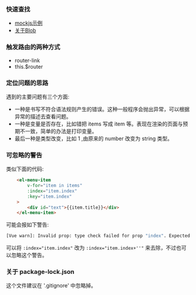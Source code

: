 
### 快速查找

- [mockjs示例](http://mockjs.com/examples.html#)
- [关于Blob](https://developer.mozilla.org/zh-CN/docs/Web/API/Blob/Blob)


### 触发路由的两种方式

- router-link
- this.$router


### 定位问题的思路

遇到的主要问题有三个方面:
- 一种是书写不符合语法规则产生的错误。这种一般程序会抛出异常，可以根据异常的描述去查看问题。
- 一种是变量是否存在，比如错把 items 写成 item 等。表现在渲染的页面与预期不一致，简单的办法是打印变量。
- 最后一种是类型改变，比如 1 ,由原来的 number 改变为 string 类型。


### 可忽略的警告

类似下面的代码:
```html
    <el-menu-item
        v-for="item in items"
        :index="item.index"
        :key="item.index"
    >
        <div id="text">{{item.title}}</div>
    </el-menu-item>
```
可能会报如下警告:
```sh
[Vue warn]: Invalid prop: type check failed for prop "index". Expected String | Null, got Number with value 0.
```
可以将 `:index="item.index"` 改为 `:index="item.index+''"` 来去除，不过也可以忽略这个警告。

### 关于 package-lock.json

这个文件建议在 '.gitignore' 中忽略掉。
